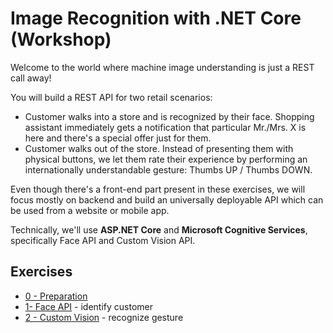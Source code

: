 # Image Recognition with .NET Core (Workshop)

Welcome to the world where machine image understanding is just a REST call away!

You will build a REST API for two retail scenarios:

* Customer walks into a store and is recognized by their face. Shopping assistant immediately gets a notification that particular Mr./Mrs. X is here and there's a special offer just for them.
* Customer walks out of the store. Instead of presenting them with physical buttons, we let them rate their experience by performing an internationally understandable gesture: Thumbs UP / Thumbs DOWN.

Even though there's a front-end part present in these exercises, we will focus mostly on backend and build an universally deployable API which can be used from a website or mobile app.

Technically, we'll use **ASP.NET Core** and **Microsoft Cognitive Services**, specifically Face API and Custom Vision API.

## Exercises

* [0 - Preparation](0-Prep.md)
* [1- Face API](1-Face.md) - identify customer
* [2 - Custom Vision](2-Gesture.md) - recognize gesture